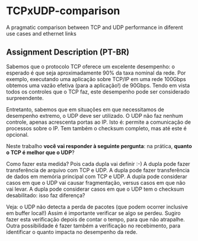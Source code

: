 # TCPxUDP-comparison
A pragmatic comparison between TCP and UDP performance in diferent use cases and ethernet links

## Assignment Description (PT-BR)

Sabemos que o protocolo TCP oferece um excelente desempenho: o esperado é que seja aproximadamente 90% da taxa nominal da rede. Por exemplo, executando uma aplicação sobre TCP/IP em uma rede 100Gbps obtemos uma vazão efetiva (para a aplicação!) de 90Gbps. Tendo em vista todos os controles que o TCP faz, este desempenho pode ser considerado surpreendente.

Entretanto, sabemos que em situações em que necessitamos de desempenho extremo, o UDP deve ser utilizado. O UDP não faz nenhum controle, apenas acrescenta portas ao IP. Isto é: permite a comunicação de processos sobre o IP. Tem também o checksum completo, mas até este é opcional.

Neste trabalho **você vai responder à seguinte pergunta**: na prática, **quanto o TCP é melhor que o UDP**?

Como fazer esta medida? Pois cada dupla vai definir :-) A dupla pode fazer transferência de arquivo com TCP e UDP. A dupla pode fazer transferência de dados em memória principal com TCP e UDP. A dupla pode considerar casos em que o UDP vai causar fragmentação, versus casos em que não vai levar. A dupla pode considerar casos em que o UDP tem o checksum desabilitado: isso faz diferença?

Veja: o UDP não detecta a perda de pacotes (que podem ocorrer inclusive em buffer local!) Assim é importante verificar se algo se perdeu. Sugiro fazer esta verificação depois de contar o tempo, para que não atrapalhe. Outra possibilidade é fazer também a verificação no recebimento, para identificar o quanto impacta no desempenho da rede. 

